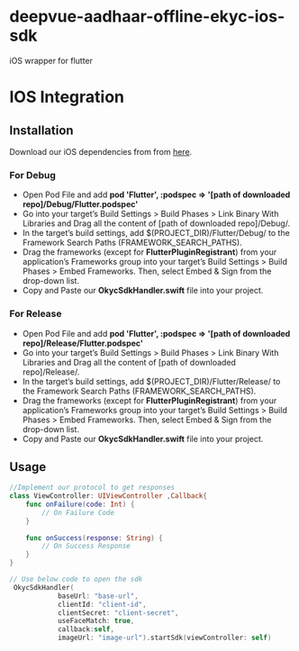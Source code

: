 # deepvue-aadhaar-offline-ekyc-ios-sdk
iOS wrapper for flutter

# IOS Integration

## Installation

Download our iOS dependencies from from [here](https://deepvue-public-storage.s3.ap-south-1.amazonaws.com/offline-aadhaar-ekyc/ios/v0.0.2/deepvue-okyc-ios-plugin.zip).

### For Debug
- Open Pod File and add **pod 'Flutter', :podspec => '[path of downloaded repo]/Debug/Flutter.podspec'**
- Go into your target’s Build Settings > Build Phases > Link Binary With Libraries and Drag all the content of [path of downloaded repo]/Debug/.
- In the target’s build settings, add $(PROJECT_DIR)/Flutter/Debug/ to the Framework Search Paths (FRAMEWORK_SEARCH_PATHS).
- Drag the frameworks (except for **FlutterPluginRegistrant**) from your application’s Frameworks group into your target’s Build Settings > Build Phases > Embed Frameworks. Then, select Embed & Sign from the drop-down list.
- Copy and Paste our **OkycSdkHandler.swift** file into your project.

### For Release
- Open Pod File and add **pod 'Flutter', :podspec => '[path of downloaded repo]/Release/Flutter.podspec'**
- Go into your target’s Build Settings > Build Phases > Link Binary With Libraries and Drag all the content of [path of downloaded repo]/Release/.
- In the target’s build settings, add $(PROJECT_DIR)/Flutter/Release/ to the Framework Search Paths (FRAMEWORK_SEARCH_PATHS).
- Drag the frameworks (except for **FlutterPluginRegistrant**) from your application’s Frameworks group into your target’s Build Settings > Build Phases > Embed Frameworks. Then, select Embed & Sign from the drop-down list.
- Copy and Paste our **OkycSdkHandler.swift** file into your project.

## Usage

```swift
//Implement our protocol to get responses
class ViewController: UIViewController ,Callback{
    func onFailure(code: Int) {
        // On Failure Code
    }
    
    func onSuccess(response: String) {
        // On Success Response
    }
}

// Use below code to open the sdk
 OkycSdkHandler(
            baseUrl: "base-url",
            clientId: "client-id",
            clientSecret: "client-secret",
            useFaceMatch: true,
            callback:self,
            imageUrl: "image-url").startSdk(viewController: self)

```

